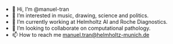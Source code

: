 - 👋 Hi, I’m @manuel-tran
- 👀 I’m interested in music, drawing, science and politics.
- 🌱 I’m currently working at Helmholtz AI and Roche Diagnostics. 
- 💞️ I’m looking to collaborate on computational pathology.
- 📫 How to reach me manuel.tran@helmholtz-munich.de

<!---
manuel-tran/manuel-tran is a ✨ special ✨ repository because its `README.md` (this file) appears on your GitHub profile.
You can click the Preview link to take a look at your changes.
--->
